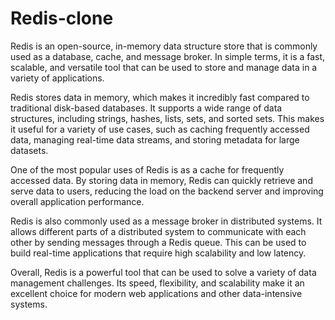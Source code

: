 # Redis-clone

Redis is an open-source, in-memory data structure store that is commonly used as a database, cache, and message broker. In simple terms, it is a fast, scalable, and versatile tool that can be used to store and manage data in a variety of applications.

Redis stores data in memory, which makes it incredibly fast compared to traditional disk-based databases. It supports a wide range of data structures, including strings, hashes, lists, sets, and sorted sets. This makes it useful for a variety of use cases, such as caching frequently accessed data, managing real-time data streams, and storing metadata for large datasets.

One of the most popular uses of Redis is as a cache for frequently accessed data. By storing data in memory, Redis can quickly retrieve and serve data to users, reducing the load on the backend server and improving overall application performance.

Redis is also commonly used as a message broker in distributed systems. It allows different parts of a distributed system to communicate with each other by sending messages through a Redis queue. This can be used to build real-time applications that require high scalability and low latency.

Overall, Redis is a powerful tool that can be used to solve a variety of data management challenges. Its speed, flexibility, and scalability make it an excellent choice for modern web applications and other data-intensive systems.
